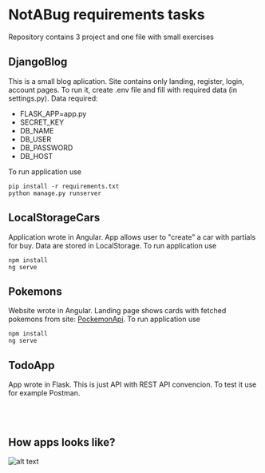 # NotABug requirements tasks

Repository contains 3 project and one file with small exercises

## DjangoBlog

This is a small blog aplication. Site contains only landing, register, login, account pages. To run it, create .env file and fill with required data (in settings.py). Data required: 
* FLASK_APP=app.py
* SECRET_KEY
* DB_NAME
* DB_USER
* DB_PASSWORD
* DB_HOST

To run application use 
```
pip install -r requirements.txt
python manage.py runserver
```

## LocalStorageCars

Application wrote in Angular. App allows user to "create" a car with partials for buy. Data are stored in LocalStorage. To run application use 
```
npm install
ng serve
```

## Pokemons

Website wrote in Angular. Landing page shows cards with fetched pokemons from site: [PockemonApi](https://pokeapi.co). To run application use 
```
npm install
ng serve
```

## TodoApp

App wrote in Flask. This is just API with REST API convencion. To test it use for example Postman.

<br/>
<br/>

## How apps looks like?


![alt text](https://github.com/LukaszRemkowicz/NotBug-Recruitment-Tasks/pokemonApp.jpg?raw=true)
